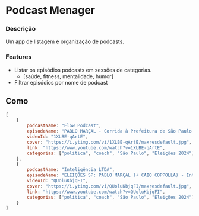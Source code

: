 # Podcast Menager

### Descrição

Um app de listagem e organização de podcasts.

### Features  

- Listar os episódios podcasts em sessões de categorias.
	- [saúde, fitness, mentalidade, humor]
- Filtrar episódios por nome de podcast

## Como

```js
[
	{
		podcastName: "Flow Podcast",
		episodeName: "PABLO MARÇAL - Corrida à Prefeitura de São Paulo 2024",
		videoId: "1XLBE-qArtE",
		cover: "https://i.ytimg.com/vi/1XLBE-qArtE/maxresdefault.jpg",
		link: "https://www.youtube.com/watch?v=1XLBE-qArtE",
		categorias: ["politica", "coach", "São Paulo", "Eleições 2024"],
	},
	{
		podcastName: "Inteligência LTDA",
		episodeName: "ELEIÇÕES SP: PABLO MARÇAL (+ CAIO COPPOLLA) - Inteligência Ltda. Podcast #1265",
		videoId: "QUoluKbjqFI",
		cover: "https://i.ytimg.com/vi/QUoluKbjqFI/maxresdefault.jpg",
		link: "https://www.youtube.com/watch?v=QUoluKbjqFI",
		categorias: ["politica", "coach", "São Paulo", "Eleições 2024"],
	}
]

```